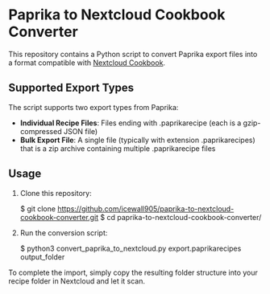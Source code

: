 # Paprika to Nextcloud Cookbook Converter

This repository contains a Python script to convert Paprika export files into a format compatible with [Nextcloud Cookbook](https://apps.nextcloud.com/apps/cookbook).

## Supported Export Types

The script supports two export types from Paprika:

* **Individual Recipe Files**: Files ending with .paprikarecipe (each is a gzip-compressed JSON file)
* **Bulk Export File**: A single file (typically with extension .paprikarecipes) that is a zip archive containing multiple .paprikarecipe files

## Usage

1. Clone this repository:

   $ git clone https://github.com/icewall905/paprika-to-nextcloud-cookbook-converter.git
   $ cd paprika-to-nextcloud-cookbook-converter/

2. Run the conversion script:

   $ python3 convert_paprika_to_nextcloud.py export.paprikarecipes output_folder


To complete the import, simply copy the resulting folder structure into your recipe folder in Nextcloud and let it scan.
